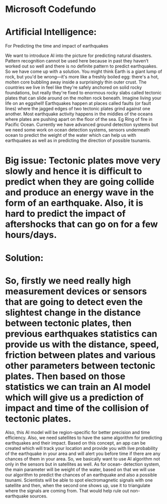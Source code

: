 # Microsoft Codefundo 
# Artificial Intelligence:
For Predicting the time and impact of earthquakes

We want to introduce AI into the picture for predicting natural disasters.
Pattern recognition cannot be used here because in past they haven’t worked out so well and there is no definite pattern to predict earthquakes. So we have come up with a solution.
You might think Earth is a giant lump of rock, but you'd be wrong—it's more like a freshly boiled egg: there's a hot, molten core bubbling away inside a surprisingly thin outer crust. The countries we live in feel like they're safely anchored on solid rocky foundations, but really they're fixed to enormous rocky slabs called tectonic plates that can slide around on the molten rock beneath. Imagine living your life on an eggshell!
Earthquakes happen at places called faults (or fault lines) where the jagged edges of two tectonic plates grind against one another. Most earthquake activity happens in the middles of the oceans where plates are pushing apart on the floor of the sea.
Eg Ring of fire in Pacific Ocean.
Currently we have advanced ground detection systems but we need some work on ocean detection systems, sensors underneath ocean to predict the weight of the water which can help us with earthquakes as well as in predicting the direction of possible tsunamis.
# Big issue: Tectonic plates move very slowly and hence it is difficult to predict when they are going collide and produce an energy wave in the form of an earthquake. Also, it is hard to predict the impact of aftershocks that can go on for a few hours/days.
# Solution:
# So, firstly we need really high measurement devices or sensors that are going to detect even the slightest change in the distance between tectonic plates, then previous earthquakes statistics can provide us with the distance, speed, friction between plates and various other parameters between tectonic plates. Then based on those statistics we can train an AI model which will give us a prediction of impact and time of the collision of tectonic plates. 
Also, this AI model will be region-specific for better precision and time efficiency.
Also, we need satellites to have the same algorithm for predicting earthquakes and their impact.
Based on this concept, an app can be created which will track your location and provide you with live probability of the earthquake in your area and will alert you before time if there are any chances of them in your area.
So, we basically want to use AI algorithm not only in the sensors but in satellites as well. 
As for ocean- detection system, the main parameter will be weight of the water, based on that we will use our algorithm to predict the chances of an earthquake and also a possible tsunami.
Scientists will be able to spot electromagnetic signals with one satellite and then, when the second one shows up, use it to triangulate where the signals are coming from. That would help rule out non-earthquake sources.


